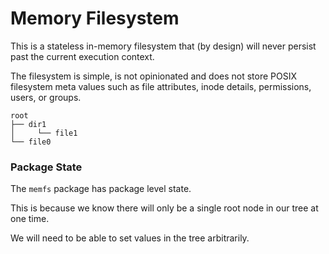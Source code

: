 # Memory Filesystem 

This is a stateless in-memory filesystem that (by design) will never persist past the current execution context.

The filesystem is simple, is not opinionated and does not store POSIX filesystem meta values such as file attributes, inode details, permissions, users, or groups.

``` 
root
├── dir1
│     └── file1
└── file0
```

### Package State 

The `memfs` package has package level state. 

This is because we know there will only be a single root node in our tree at one time. 

We will need to be able to set values in the tree arbitrarily.